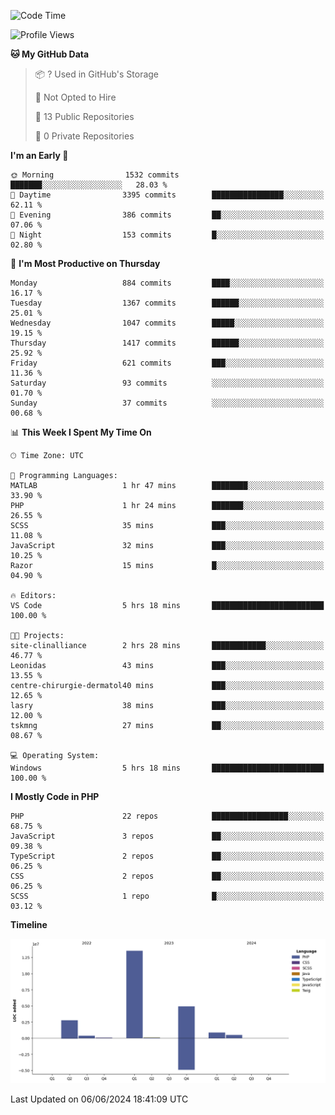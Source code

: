 <!--START_SECTION:waka-->
![Code Time](http://img.shields.io/badge/Code%20Time-1%2C728%20hrs%2038%20mins-blue)

![Profile Views](http://img.shields.io/badge/Profile%20Views-0-blue)

**🐱 My GitHub Data** 

> 📦 ? Used in GitHub's Storage 
 > 
> 🚫 Not Opted to Hire
 > 
> 📜 13 Public Repositories 
 > 
> 🔑 0 Private Repositories 
 > 
**I'm an Early 🐤** 

```text
🌞 Morning                1532 commits        ███████░░░░░░░░░░░░░░░░░░   28.03 % 
🌆 Daytime                3395 commits        ████████████████░░░░░░░░░   62.11 % 
🌃 Evening                386 commits         ██░░░░░░░░░░░░░░░░░░░░░░░   07.06 % 
🌙 Night                  153 commits         █░░░░░░░░░░░░░░░░░░░░░░░░   02.80 % 
```
📅 **I'm Most Productive on Thursday** 

```text
Monday                   884 commits         ████░░░░░░░░░░░░░░░░░░░░░   16.17 % 
Tuesday                  1367 commits        ██████░░░░░░░░░░░░░░░░░░░   25.01 % 
Wednesday                1047 commits        █████░░░░░░░░░░░░░░░░░░░░   19.15 % 
Thursday                 1417 commits        ██████░░░░░░░░░░░░░░░░░░░   25.92 % 
Friday                   621 commits         ███░░░░░░░░░░░░░░░░░░░░░░   11.36 % 
Saturday                 93 commits          ░░░░░░░░░░░░░░░░░░░░░░░░░   01.70 % 
Sunday                   37 commits          ░░░░░░░░░░░░░░░░░░░░░░░░░   00.68 % 
```


📊 **This Week I Spent My Time On** 

```text
🕑︎ Time Zone: UTC

💬 Programming Languages: 
MATLAB                   1 hr 47 mins        ████████░░░░░░░░░░░░░░░░░   33.90 % 
PHP                      1 hr 24 mins        ███████░░░░░░░░░░░░░░░░░░   26.55 % 
SCSS                     35 mins             ███░░░░░░░░░░░░░░░░░░░░░░   11.08 % 
JavaScript               32 mins             ███░░░░░░░░░░░░░░░░░░░░░░   10.25 % 
Razor                    15 mins             █░░░░░░░░░░░░░░░░░░░░░░░░   04.90 % 

🔥 Editors: 
VS Code                  5 hrs 18 mins       █████████████████████████   100.00 % 

🐱‍💻 Projects: 
site-clinalliance        2 hrs 28 mins       ████████████░░░░░░░░░░░░░   46.77 % 
Leonidas                 43 mins             ███░░░░░░░░░░░░░░░░░░░░░░   13.55 % 
centre-chirurgie-dermatol40 mins             ███░░░░░░░░░░░░░░░░░░░░░░   12.65 % 
lasry                    38 mins             ███░░░░░░░░░░░░░░░░░░░░░░   12.00 % 
tskmng                   27 mins             ██░░░░░░░░░░░░░░░░░░░░░░░   08.67 % 

💻 Operating System: 
Windows                  5 hrs 18 mins       █████████████████████████   100.00 % 
```

**I Mostly Code in PHP** 

```text
PHP                      22 repos            █████████████████░░░░░░░░   68.75 % 
JavaScript               3 repos             ██░░░░░░░░░░░░░░░░░░░░░░░   09.38 % 
TypeScript               2 repos             ██░░░░░░░░░░░░░░░░░░░░░░░   06.25 % 
CSS                      2 repos             ██░░░░░░░░░░░░░░░░░░░░░░░   06.25 % 
SCSS                     1 repo              █░░░░░░░░░░░░░░░░░░░░░░░░   03.12 % 
```



**Timeline**

![Lines of Code chart](https://raw.githubusercontent.com/tahar-elgunaoui/tahar-elgunaoui/main/assets/bar_graph.png)


 Last Updated on 06/06/2024 18:41:09 UTC
<!--END_SECTION:waka-->
